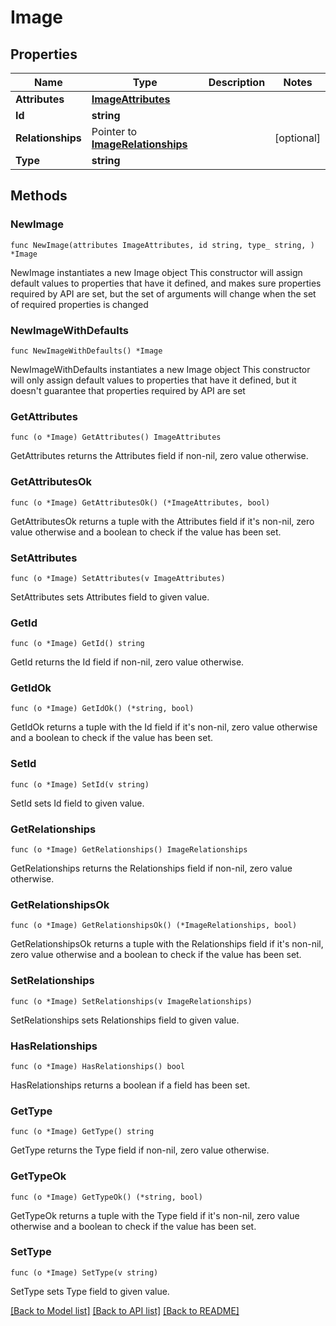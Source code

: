 # Image

## Properties

Name | Type | Description | Notes
------------ | ------------- | ------------- | -------------
**Attributes** | [**ImageAttributes**](ImageAttributes.md) |  | 
**Id** | **string** |  | 
**Relationships** | Pointer to [**ImageRelationships**](ImageRelationships.md) |  | [optional] 
**Type** | **string** |  | 

## Methods

### NewImage

`func NewImage(attributes ImageAttributes, id string, type_ string, ) *Image`

NewImage instantiates a new Image object
This constructor will assign default values to properties that have it defined,
and makes sure properties required by API are set, but the set of arguments
will change when the set of required properties is changed

### NewImageWithDefaults

`func NewImageWithDefaults() *Image`

NewImageWithDefaults instantiates a new Image object
This constructor will only assign default values to properties that have it defined,
but it doesn't guarantee that properties required by API are set

### GetAttributes

`func (o *Image) GetAttributes() ImageAttributes`

GetAttributes returns the Attributes field if non-nil, zero value otherwise.

### GetAttributesOk

`func (o *Image) GetAttributesOk() (*ImageAttributes, bool)`

GetAttributesOk returns a tuple with the Attributes field if it's non-nil, zero value otherwise
and a boolean to check if the value has been set.

### SetAttributes

`func (o *Image) SetAttributes(v ImageAttributes)`

SetAttributes sets Attributes field to given value.


### GetId

`func (o *Image) GetId() string`

GetId returns the Id field if non-nil, zero value otherwise.

### GetIdOk

`func (o *Image) GetIdOk() (*string, bool)`

GetIdOk returns a tuple with the Id field if it's non-nil, zero value otherwise
and a boolean to check if the value has been set.

### SetId

`func (o *Image) SetId(v string)`

SetId sets Id field to given value.


### GetRelationships

`func (o *Image) GetRelationships() ImageRelationships`

GetRelationships returns the Relationships field if non-nil, zero value otherwise.

### GetRelationshipsOk

`func (o *Image) GetRelationshipsOk() (*ImageRelationships, bool)`

GetRelationshipsOk returns a tuple with the Relationships field if it's non-nil, zero value otherwise
and a boolean to check if the value has been set.

### SetRelationships

`func (o *Image) SetRelationships(v ImageRelationships)`

SetRelationships sets Relationships field to given value.

### HasRelationships

`func (o *Image) HasRelationships() bool`

HasRelationships returns a boolean if a field has been set.

### GetType

`func (o *Image) GetType() string`

GetType returns the Type field if non-nil, zero value otherwise.

### GetTypeOk

`func (o *Image) GetTypeOk() (*string, bool)`

GetTypeOk returns a tuple with the Type field if it's non-nil, zero value otherwise
and a boolean to check if the value has been set.

### SetType

`func (o *Image) SetType(v string)`

SetType sets Type field to given value.



[[Back to Model list]](../README.md#documentation-for-models) [[Back to API list]](../README.md#documentation-for-api-endpoints) [[Back to README]](../README.md)


